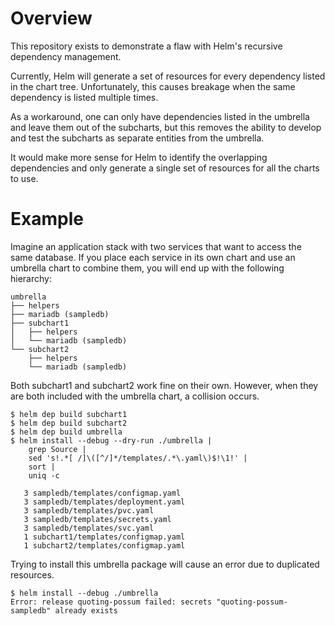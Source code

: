 # Overview
This repository exists to demonstrate a flaw with Helm's recursive dependency
management.

Currently, Helm will generate a set of resources for every dependency listed in
the chart tree. Unfortunately, this causes breakage when the same dependency is
listed multiple times.

As a workaround, one can only have dependencies listed in the umbrella and
leave them out of the subcharts, but this removes the ability to develop and
test the subcharts as separate entities from the umbrella.

It would make more sense for Helm to identify the overlapping dependencies and
only generate a single set of resources for all the charts to use.

# Example

Imagine an application stack with two services that want to access the same
database. If you place each service in its own chart and use an umbrella chart
to combine them, you will end up with the following hierarchy:

```
umbrella
├── helpers
├── mariadb (sampledb)
├── subchart1
│   ├── helpers
│   └── mariadb (sampledb)
└── subchart2
    ├── helpers
    └── mariadb (sampledb)
```

Both subchart1 and subchart2 work fine on their own. However, when they are
both included with the umbrella chart, a collision occurs.

```
$ helm dep build subchart1
$ helm dep build subchart2
$ helm dep build umbrella
$ helm install --debug --dry-run ./umbrella |
    grep Source |
    sed 's!.*[ /]\([^/]*/templates/.*\.yaml\)$!\1!' |
    sort |
    uniq -c

   3 sampledb/templates/configmap.yaml
   3 sampledb/templates/deployment.yaml
   3 sampledb/templates/pvc.yaml
   3 sampledb/templates/secrets.yaml
   3 sampledb/templates/svc.yaml
   1 subchart1/templates/configmap.yaml
   1 subchart2/templates/configmap.yaml

```

Trying to install this umbrella package will cause an error due to duplicated
resources.


```
$ helm install --debug ./umbrella
Error: release quoting-possum failed: secrets "quoting-possum-sampledb" already exists
```
